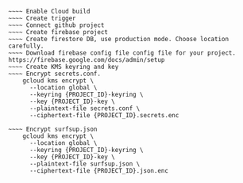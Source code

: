 ~~~~ Create GCP project
~~~~ Enable Cloud build
~~~~ Create trigger
~~~~ Connect github project
~~~~ Create firebase project
~~~~ Create firestore DB, use production mode. Choose location carefully.
~~~~ Download firebase config file config file for your project. https://firebase.google.com/docs/admin/setup
~~~~ Create KMS keyring and key
~~~~ Encrypt secrets.conf.
    gcloud kms encrypt \
      --location global \
      --keyring {PROJECT_ID}-keyring \
      --key {PROJECT_ID}-key \
      --plaintext-file secrets.conf \
      --ciphertext-file {PROJECT_ID}.secrets.enc

~~~~ Encrypt surfsup.json
    gcloud kms encrypt \
      --location global \
      --keyring {PROJECT_ID}-keyring \
      --key {PROJECT_ID}-key \
      --plaintext-file surfsup.json \
      --ciphertext-file {PROJECT_ID}.json.enc

